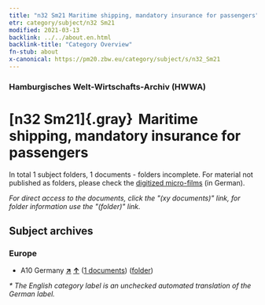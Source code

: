```yaml
---
title: "n32 Sm21 Maritime shipping, mandatory insurance for passengers"
etr: category/subject/n32 Sm21
modified: 2021-03-13
backlink: ../../about.en.html
backlink-title: "Category Overview"
fn-stub: about
x-canonical: https://pm20.zbw.eu/category/subject/s/n32_Sm21
---
```


### Hamburgisches Welt-Wirtschafts-Archiv (HWWA)
# [n32 Sm21]{.gray}&#8201; Maritime shipping, mandatory insurance for passengers&#160; 





In total 1 subject folders, 1 documents - folders incomplete.
For material not published as folders, please check the [digitized micro-films](/film/h1_sh.de.html) (in German).

_For direct access to the documents, click the "(xy documents)" link, for folder information use the "(folder)" link._

## Subject archives



### Europe

- A10 Germany [**&nearr;**](../../../geo/i/126128/about.en.html "Germany (all folders)") [**&uarr;**](../../../geo/about.en.html#A10 "Country category system") (<a href="https://pm20.zbw.eu/dfgview/sh/126128,145594" title="about: Germany : Maritime shipping, mandatory insurance for passengers" target="_blank">1 documents</a>) ([folder](../../../../folder/sh/1261xx/126128/1455xx/145594/about.en.html))


_* The English category label is an unchecked automated translation of the German label._


